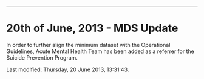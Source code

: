 ---
<h1>20th of June, 2013 - MDS Update</h1>
<p>In order to further align the minimum dataset with the Operational Guidelines, Acute Mental Health Team has been added as a referrer for the Suicide Prevention Program.</p>    <div id='last-modified'>
      Last modified: Thursday, 20 June 2013, 13:31:43.
